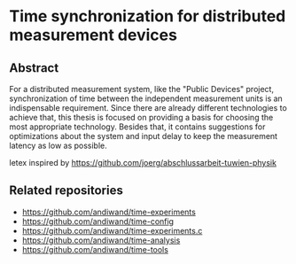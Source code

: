 # Time synchronization for distributed measurement devices

## Abstract
For a distributed measurement system, like the "Public Devices" project, synchronization of time between the independent measurement units is an indispensable requirement. Since there are already different technologies to achieve that, this thesis is focused on providing a basis for choosing the most appropriate technology. Besides that, it contains suggestions for optimizations about the system and input delay to keep the measurement latency as low as possible.

letex inspired by https://github.com/joerg/abschlussarbeit-tuwien-physik

## Related repositories

- https://github.com/andiwand/time-experiments
- https://github.com/andiwand/time-config
- https://github.com/andiwand/time-experiments.c
- https://github.com/andiwand/time-analysis
- https://github.com/andiwand/time-tools
